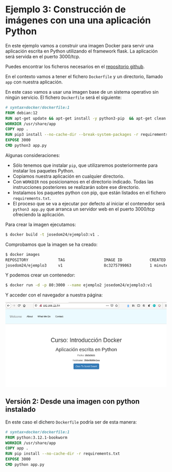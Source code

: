 # Ejemplo 3: Construcción de imágenes con una una aplicación Python

En este ejemplo vamos a construir una imagen Docker para servir una aplicación escrita en Python utilizando el framework flask. La aplicación será servida en el puerto 3000/tcp. 

Puedes encontrar los ficheros necesarios en el [repositorio github](https://github.com/josedom24/ejemplos_curso_docker_ow).

En el contexto vamos a tener el fichero `Dockerfile` y un directorio, llamado `app` con nuestra aplicación.

En este caso vamos a usar una imagen base de un sistema operativo sin ningún servicio. El fichero `Dockerfile` será el siguiente:

```Dockerfile
# syntax=docker/dockerfile:1
FROM debian:12
RUN apt-get update && apt-get install -y python3-pip  && apt-get clean && rm -rf /var/lib/apt/lists/*
WORKDIR /usr/share/app
COPY app .
RUN pip3 install --no-cache-dir --break-system-packages -r requirements.txt
EXPOSE 3000
CMD python3 app.py
```

Algunas consideraciones:

* Sólo tenemos que instalar `pip`, que utilizaremos posteriormente para instalar los paquetes Python.
* Copiamos nuestra aplicación en cualquier directorio.
* Con `WORKDIR` nos posicionamos en el directorio indicado. Todas las instrucciones posteriores se realizarán sobre ese directorio.
* Instalamos los paquetes python con pip, que están listados en el fichero `requirements.txt`.
* El proceso que se va a ejecutar por defecto al iniciar el contenedor será `python3 app.py` que arranca un servidor web en el puerto 3000/tcp ofreciendo la aplicación.

Para crear la imagen ejecutamos:

```bash
$ docker build -t josedom24/ejemplo3:v1 .
```

Comprobamos que la imagen se ha creado:

```bash
$ docker images
REPOSITORY             TAG                 IMAGE ID            CREATED             SIZE
josedom24/ejemplo3     v1                  8c3275799063        1 minute ago      226MB
```

Y podemos crear un contenedor:

```bash
$ docker run -d -p 80:3000 --name ejemplo2 josedom24/ejemplo3:v1
```

Y acceder con el navegador a nuestra página:

![ejemplo3](img/ejemplo3.png)

## Versión 2: Desde una imagen con python instalado

En este caso el dichero `Dockerfile` podría ser de esta manera:

```Dockerfile
# syntax=docker/dockerfile:1
FROM python:3.12.1-bookworm
WORKDIR /usr/share/app
COPY app .
RUN pip install --no-cache-dir -r requirements.txt
EXPOSE 3000
CMD python app.py
```